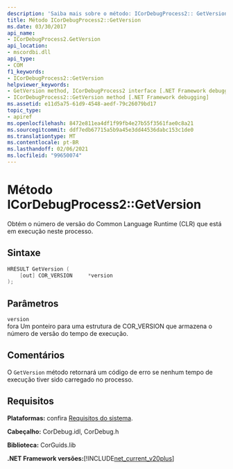 ```yaml
---
description: 'Saiba mais sobre o método: ICorDebugProcess2:: GetVersion'
title: Método ICorDebugProcess2::GetVersion
ms.date: 03/30/2017
api_name:
- ICorDebugProcess2.GetVersion
api_location:
- mscordbi.dll
api_type:
- COM
f1_keywords:
- ICorDebugProcess2::GetVersion
helpviewer_keywords:
- GetVersion method, ICorDebugProcess2 interface [.NET Framework debugging]
- ICorDebugProcess2::GetVersion method [.NET Framework debugging]
ms.assetid: e11d5a75-61d9-4548-aedf-79c26079bd17
topic_type:
- apiref
ms.openlocfilehash: 8472e811ea4df1f99fb4e27b55f3561fae0c8a21
ms.sourcegitcommit: ddf7edb67715a5b9a45e3dd44536dabc153c1de0
ms.translationtype: MT
ms.contentlocale: pt-BR
ms.lasthandoff: 02/06/2021
ms.locfileid: "99650074"
---
```

# <a name="icordebugprocess2getversion-method"></a>Método ICorDebugProcess2::GetVersion

Obtém o número de versão do Common Language Runtime (CLR) que está em execução neste processo.

## <a name="syntax"></a>Sintaxe

```cpp
HRESULT GetVersion (
    [out] COR_VERSION     *version
);
```

## <a name="parameters"></a>Parâmetros

`version`\
fora Um ponteiro para uma estrutura de COR_VERSION que armazena o número de versão do tempo de execução.

## <a name="remarks"></a>Comentários

O `GetVersion` método retornará um código de erro se nenhum tempo de execução tiver sido carregado no processo.

## <a name="requirements"></a>Requisitos

**Plataformas:** confira [Requisitos do sistema](../../get-started/system-requirements.md).

**Cabeçalho:** CorDebug.idl, CorDebug.h

**Biblioteca:** CorGuids.lib

**.NET Framework versões:**[!INCLUDE[net_current_v20plus](../../../../includes/net-current-v20plus-md.md)]
